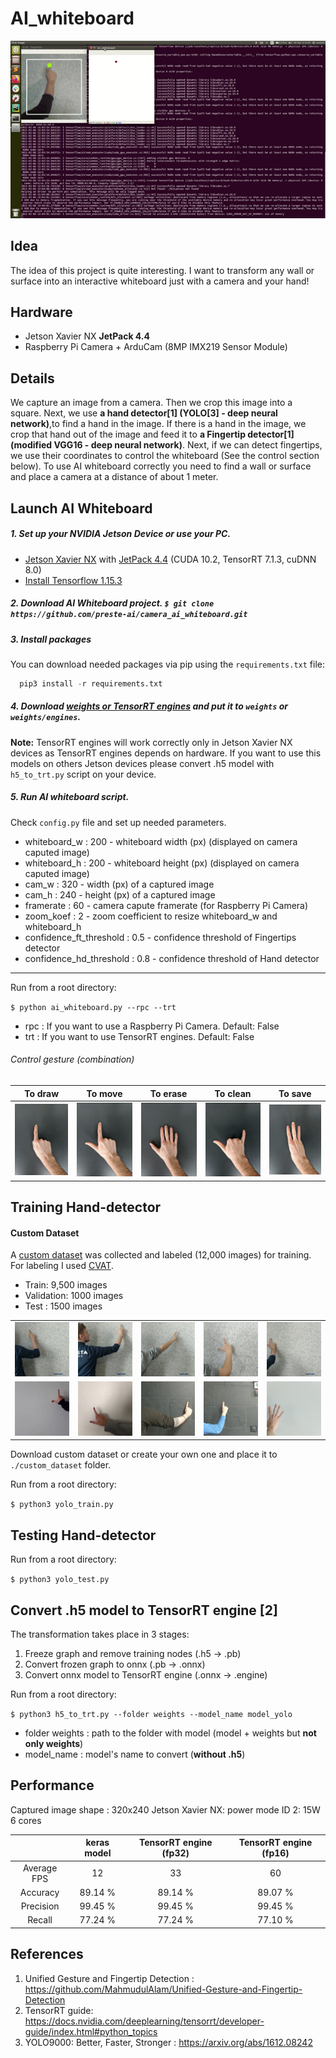# AI_whiteboard

![](images/ai_whiteboard.gif)

## Idea

The idea of this project is quite interesting. 
I want to transform any wall or surface into an interactive whiteboard just with a camera and your hand!

## Hardware

- Jetson Xavier NX **JetPack 4.4**
- Raspberry Pi Camera + ArduCam (8MP IMX219 Sensor Module)

## Details

We capture an image from a camera. Then we crop this image into a square. Next, we use **a hand detector[1]  (YOLO[3] - deep neural network)**,to find a hand in the image. If there is a hand in the image, we crop that hand out of the image and feed it to **a Fingertip detector[1]  (modified VGG16 - deep neural network)**. Next, if we can detect fingertips, we use their coordinates to control the whiteboard (See the control section below). To use AI whiteboard correctly you need to find a wall or surface and place a camera at a distance of about 1 meter. 

## Launch AI Whiteboard

##### 1. Set up your NVIDIA Jetson Device or use your PC.
- [Jetson Xavier NX](https://developer.nvidia.com/embedded/learn/get-started-jetson-xavier-nx-devkit) with [JetPack 4.4](https://developer.nvidia.com/jetpack-sdk-44-archive) (CUDA 10.2, TensorRT 7.1.3, cuDNN 8.0)
- [Install Tensorflow 1.15.3](https://docs.nvidia.com/deeplearning/frameworks/install-tf-jetson-platform/index.html)  

##### 2. Download AI Whiteboard project. `$ git clone https://github.com/preste-ai/camera_ai_whiteboard.git `
 
##### 3. Install packages

You can download needed packages via pip using the `requirements.txt` file:

```python
  pip3 install -r requirements.txt
```

##### 4. Download [weights or TensorRT engines](https://drive.google.com/drive/folders/1eDBqbZfoY7XJ3fYv8FEMJ5AZe_3n0sjU?usp=sharing) and put it to `weights` or `weights/engines`.

**Note:** TensorRT engines will work correctly only in Jetson Xavier NX devices as TensorRT engines depends on hardware. If you want to use this models on others Jetson devices please convert .h5 model with `h5_to_trt.py` script on your device. 

##### 5. Run AI whiteboard script. 

Check `config.py` file and set up needed parameters.
- whiteboard_w : 200 - whiteboard width (px) (displayed on camera caputed image)
- whiteboard_h : 200 - whiteboard height (px) (displayed on camera caputed image)
- cam_w       : 320 - width (px) of a captured image 
- cam_h       : 240 - height (px) of a captured image
- framerate   : 60 - camera capute framerate (for Raspberry Pi Camera)
- zoom_koef   : 2 - zoom coefficient to resize whiteboard_w and whiteboard_h
- confidence_ft_threshold : 0.5 - confidence threshold of Fingertips detector
- confidence_hd_threshold : 0.8 - confidence threshold of Hand detector      

---
Run from a root directory:

`$ python ai_whiteboard.py --rpc --trt `
- rpc : If you want to use a Raspberry Pi Camera. Default: False
- trt : If you want to use TensorRT engines. Default: False


###### Control gesture (combination)
| To draw | To move | To erase | To clean | To save | 
|:---------------:|:---------------:|:---------------:|:---------------:|:---------------:|
|![](images/to_paint.jpg)|![](images/to_move.jpg)|![](images/to_erase.jpg)|![](images/to_clean.jpg)|![](images/to_save.jpg)|
 

## Training Hand-detector

#### Custom Dataset

A [custom dataset](https://drive.google.com/drive/folders/1rFHtl6A4EKokuOQk-9vqvWV0WiKyRfco?usp=sharing) was collected and labeled (12,000 images) for training. For labeling I used [CVAT](https://github.com/openvinotoolkit/cvat).

- Train: 9,500 images
- Validation: 1000 images
- Test : 1500 images

|  |  |  |  |  | 
|:---------------:|:---------------:|:---------------:|:---------------:|:---------------:|
|![](images/1.jpg)|![](images/2.jpg)|![](images/3.jpg)|![](images/4.jpg)|![](images/5.jpg)|
|![](images/6.jpg)|![](images/7.jpg)|![](images/8.jpg)|![](images/9.jpg)|![](images/10.jpg)|
 

Download custom dataset or create your own one and place it to `./custom_dataset` folder. 

Run from a root directory:

`$ python3 yolo_train.py`


## Testing Hand-detector

Run from a root directory:

`$ python3 yolo_test.py`

## Convert .h5 model to TensorRT engine [2]

The transformation takes place in 3 stages:
1. Freeze graph and remove training nodes (.h5 -> .pb)
2. Convert frozen graph to onnx (.pb -> .onnx)
3. Convert onnx model to TensorRT engine (.onnx -> .engine)

Run from a root directory:

`$ python3 h5_to_trt.py --folder weights --model_name model_yolo`

- folder weights : path to the folder with model (model + weights but **not only weights**)
- model_name : model's name to convert (**without .h5**)

## Performance

Captured image shape : 320x240
Jetson Xavier NX: power mode ID 2: 15W 6 cores

|  | keras model | TensorRT engine (fp32) | TensorRT engine (fp16) | 
|:---------------:|:---------------:|:---------------:|:---------------:|
| Average FPS | 12 | 33 | 60 |
| Accuracy    | 89.14 % | 89.14 % | 89.07 % |
| Precision   | 99.45 % | 99.45 % | 99.45 % |
| Recall      | 77.24 % | 77.24 % | 77.10 % |



## References
1. Unified Gesture and Fingertip Detection : https://github.com/MahmudulAlam/Unified-Gesture-and-Fingertip-Detection
2. TensorRT guide: https://docs.nvidia.com/deeplearning/tensorrt/developer-guide/index.html#python_topics
3. YOLO9000: Better, Faster, Stronger : https://arxiv.org/abs/1612.08242